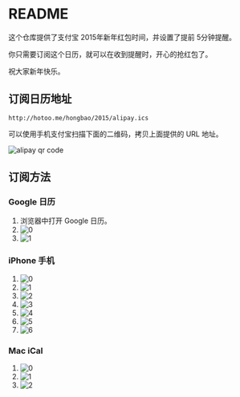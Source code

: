 
# README

这个仓库提供了支付宝 2015年新年红包时间，并设置了提前 5分钟提醒。

你只需要订阅这个日历，就可以在收到提醒时，开心的抢红包了。

祝大家新年快乐。

## 订阅日历地址

```
http://hotoo.me/hongbao/2015/alipay.ics
```

可以使用手机支付宝扫描下面的二维码，拷贝上面提供的 URL 地址。

![alipay qr code](./2015/alipay.png)

## 订阅方法

### Google 日历

1. 浏览器中打开 Google 日历。
1. ![0](./google-0.png)
1. ![1](./google-1.png)

### iPhone 手机

1. ![0](./iphone-0.png)
1. ![1](./iphone-1.png)
1. ![2](./iphone-2.png)
1. ![3](./iphone-3.png)
1. ![4](./iphone-4.png)
1. ![5](./iphone-5.png)
1. ![6](./iphone-6.png)

### Mac iCal

1. ![0](./ical-0.png)
1. ![1](./ical-1.png)
1. ![2](./ical-2.png)
